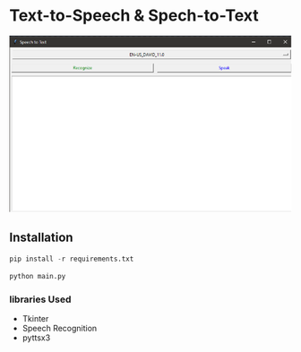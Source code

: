 # Text-to-Speech & Spech-to-Text

![GUI Image](https://raw.githubusercontent.com/OmerBhatti/Text-To-Speech/master/images/image.png)
## Installation
```python
pip install -r requirements.txt
```
```python
python main.py
```

### libraries Used
- Tkinter
- Speech Recognition
- pyttsx3
